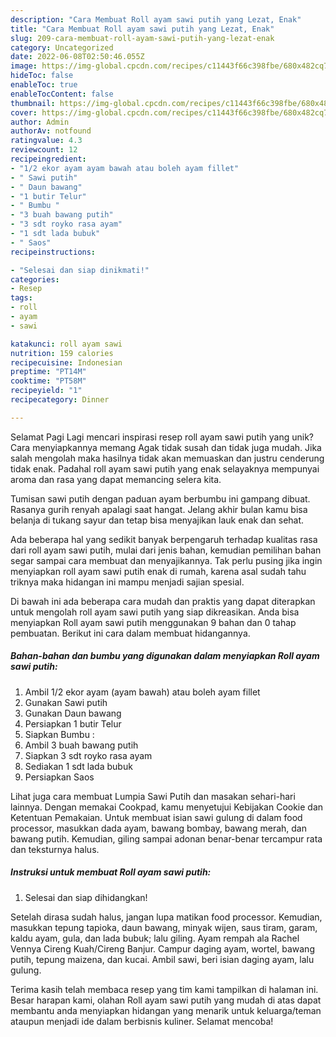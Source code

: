 ```yaml
---
description: "Cara Membuat Roll ayam sawi putih yang Lezat, Enak"
title: "Cara Membuat Roll ayam sawi putih yang Lezat, Enak"
slug: 209-cara-membuat-roll-ayam-sawi-putih-yang-lezat-enak
category: Uncategorized
date: 2022-06-08T02:50:46.055Z
image: https://img-global.cpcdn.com/recipes/c11443f66c398fbe/680x482cq70/roll-ayam-sawi-putih-foto-resep-utama.jpg
hideToc: false
enableToc: true
enableTocContent: false
thumbnail: https://img-global.cpcdn.com/recipes/c11443f66c398fbe/680x482cq70/roll-ayam-sawi-putih-foto-resep-utama.jpg
cover: https://img-global.cpcdn.com/recipes/c11443f66c398fbe/680x482cq70/roll-ayam-sawi-putih-foto-resep-utama.jpg
author: Admin
authorAv: notfound
ratingvalue: 4.3
reviewcount: 12
recipeingredient:
- "1/2 ekor ayam ayam bawah atau boleh ayam fillet"
- " Sawi putih"
- " Daun bawang"
- "1 butir Telur"
- " Bumbu "
- "3 buah bawang putih"
- "3 sdt royko rasa ayam"
- "1 sdt lada bubuk"
- " Saos"
recipeinstructions:

- "Selesai dan siap dinikmati!"
categories:
- Resep
tags:
- roll
- ayam
- sawi

katakunci: roll ayam sawi 
nutrition: 159 calories
recipecuisine: Indonesian
preptime: "PT14M"
cooktime: "PT58M"
recipeyield: "1"
recipecategory: Dinner

---
```



Selamat Pagi Lagi mencari inspirasi resep roll ayam sawi putih yang unik? Cara menyiapkannya memang Agak tidak susah dan tidak juga mudah. Jika salah mengolah maka hasilnya tidak akan memuaskan dan justru cenderung tidak enak. Padahal roll ayam sawi putih yang enak selayaknya mempunyai aroma dan rasa yang dapat memancing selera kita.


Tumisan sawi putih dengan paduan ayam berbumbu ini gampang dibuat. Rasanya gurih renyah apalagi saat hangat. Jelang akhir bulan kamu bisa belanja di tukang sayur dan tetap bisa menyajikan lauk enak dan sehat.

Ada beberapa hal yang sedikit banyak berpengaruh terhadap kualitas rasa dari roll ayam sawi putih, mulai dari jenis bahan, kemudian pemilihan bahan segar sampai cara membuat dan menyajikannya. Tak perlu pusing jika ingin menyiapkan roll ayam sawi putih enak di rumah, karena asal sudah tahu triknya maka hidangan ini mampu menjadi sajian spesial.


Di bawah ini ada beberapa cara mudah dan praktis yang dapat diterapkan untuk mengolah roll ayam sawi putih yang siap dikreasikan. Anda bisa menyiapkan Roll ayam sawi putih menggunakan 9 bahan dan 0 tahap pembuatan. Berikut ini cara dalam membuat hidangannya.

<!--inarticleads1-->

##### Bahan-bahan dan bumbu yang digunakan dalam menyiapkan Roll ayam sawi putih:

1. Ambil 1/2 ekor ayam (ayam bawah) atau boleh ayam fillet
1. Gunakan  Sawi putih
1. Gunakan  Daun bawang
1. Persiapkan 1 butir Telur
1. Siapkan  Bumbu :
1. Ambil 3 buah bawang putih
1. Siapkan 3 sdt royko rasa ayam
1. Sediakan 1 sdt lada bubuk
1. Persiapkan  Saos


Lihat juga cara membuat Lumpia Sawi Putih dan masakan sehari-hari lainnya. Dengan memakai Cookpad, kamu menyetujui Kebijakan Cookie dan Ketentuan Pemakaian. Untuk membuat isian sawi gulung di dalam food processor, masukkan dada ayam, bawang bombay, bawang merah, dan bawang putih. Kemudian, giling sampai adonan benar-benar tercampur rata dan teksturnya halus. 

<!--inarticleads2-->

##### Instruksi untuk membuat Roll ayam sawi putih:


1. Selesai dan siap dihidangkan!

Setelah dirasa sudah halus, jangan lupa matikan food processor. Kemudian, masukkan tepung tapioka, daun bawang, minyak wijen, saus tiram, garam, kaldu ayam, gula, dan lada bubuk; lalu giling. Ayam rempah ala Rachel Vennya Cireng Kuah/Cireng Banjur. Campur daging ayam, wortel, bawang putih, tepung maizena, dan kucai. Ambil sawi, beri isian daging ayam, lalu gulung. 

Terima kasih telah membaca resep yang tim kami tampilkan di halaman ini. Besar harapan kami, olahan Roll ayam sawi putih yang mudah di atas dapat membantu anda menyiapkan hidangan yang menarik untuk keluarga/teman ataupun menjadi ide dalam berbisnis kuliner. Selamat mencoba!
